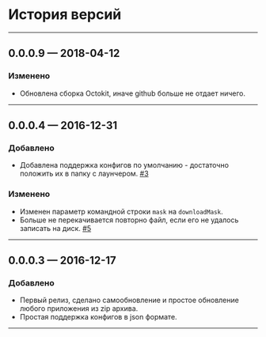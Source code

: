 ﻿# История версий

***
## 0.0.0.9 — 2018-04-12
### Изменено
* Обновлена сборка Octokit, иначе github больше не отдает ничего.

***
## 0.0.0.4 — 2016-12-31
### Добавлено
* Добавлена поддержка конфигов по умолчанию - достаточно положить их в папку с лаунчером. [#3](../../issues/3)

### Изменено
* Изменен параметр командной строки `mask` на `downloadMask`.
* Больше не перекачивается повторно файл, если его не удалось записать на диск. [#5](../../issues/5)

***
## 0.0.0.3 — 2016-12-17
### Добавлено
* Первый релиз, сделано самообновление и простое обновление любого приложения из zip архива.
* Простая поддержка конфигов в json формате.

***
